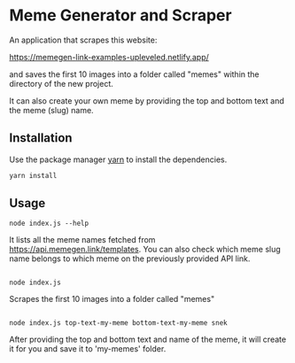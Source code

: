 # Meme Generator and Scraper

An application that scrapes this website:

https://memegen-link-examples-upleveled.netlify.app/

and saves the first 10 images into a folder called "memes" within the directory of the new project.

It can also create your own meme by providing the top and bottom text and the meme (slug) name.

## Installation

Use the package manager [yarn](https://yarnpkg.com/) to install the dependencies.

```bash
yarn install
```

## Usage

```
node index.js --help
```

It lists all the meme names fetched from https://api.memegen.link/templates. You can also check which meme slug name belongs to which meme on the previously provided API link.

<img>

```
node index.js
```

Scrapes the first 10 images into a folder called "memes"

<img>

```
node index.js top-text-my-meme bottom-text-my-meme snek
```
After providing the top and bottom text and name of the meme, it will create it for you and save it to 'my-memes' folder.
